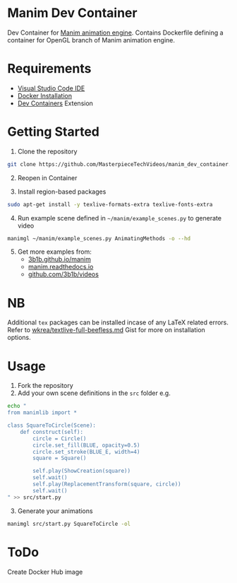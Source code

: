 # Manim Dev Container
Dev Container for [Manim animation engine](https://3b1b.github.io/manim/). Contains Dockerfile defining a container for OpenGL branch of Manim animation engine.

# Requirements
- [Visual Studio Code IDE](https://code.visualstudio.com/)
- [Docker Installation](https://www.docker.com)
- [Dev Containers](https://marketplace.visualstudio.com/items?itemName=ms-vscode-remote.remote-containers) Extension

# Getting Started
1. Clone the repository

```sh
git clone https://github.com/MasterpieceTechVideos/manim_dev_container.git
```

2. Reopen in Container


3. Install region-based packages

```sh
sudo apt-get install -y texlive-formats-extra texlive-fonts-extra 
```

4. Run example scene defined in ```~/manim/example_scenes.py``` to generate video

```sh
manimgl ~/manim/example_scenes.py AnimatingMethods -o --hd
```

5. Get more examples from:
    - [3b1b.github.io/manim](https://3b1b.github.io/manim/getting_started/quickstart.html)
    - [manim.readthedocs.io](https://manim.readthedocs.io)
    - [github.com/3b1b/videos](https://github.com/3b1b/videos)

# NB
Additional ```tex``` packages can be installed incase of any LaTeX related errors. Refer to [wkrea/textlive-full-beefless.md](https://gist.github.com/wkrea/b91e3d14f35d741cf6b05e57dfad8faf) Gist for more on installation options.

# Usage
1. Fork the repository
2. Add your own scene definitions in the ```src``` folder e.g.
```sh
echo "
from manimlib import *

class SquareToCircle(Scene):
    def construct(self):
        circle = Circle()
        circle.set_fill(BLUE, opacity=0.5)
        circle.set_stroke(BLUE_E, width=4)
        square = Square()

        self.play(ShowCreation(square))
        self.wait()
        self.play(ReplacementTransform(square, circle))
        self.wait()
" >> src/start.py
```
3. Generate your animations
```sh
manimgl src/start.py SquareToCircle -ol
```

# ToDo
Create Docker Hub image